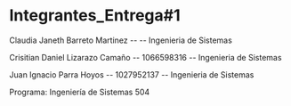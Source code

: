 # Integrantes_Entrega#1

Claudia Janeth Barreto Martinez --  -- Ingenieria de Sistemas

Crisitian Daniel Lizarazo Camaño -- 1066598316 -- Ingenieria de Sistemas

Juan Ignacio Parra Hoyos  -- 1027952137 -- Ingenieria de Sistemas

Programa: Ingeniería de Sistemas 504

